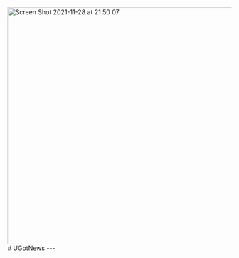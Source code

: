 
<img width="532" alt="Screen Shot 2021-11-28 at 21 50 07" src="https://user-images.githubusercontent.com/4984347/143785807-a662ea9c-8592-4da1-bf09-1a0dcd37c7ec.png">
# UGotNews
---
